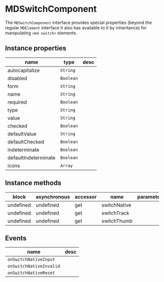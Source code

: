 # MDSwitchComponent
The `MDSwitchComponent` interface provides special properties (beyond the regular `MDElement` interface it also has available to it by inheritance) for manipulating `<md-switch>` elements.

## Instance properties

name|type|desc
---|---|---
autocapitalize|`String`|
disabled|`Boolean`|
form|`String`|
name|`String`|
required|`Boolean`|
type|`String`|
value|`String`|
checked|`Boolean`|
defaultValue|`String`|
defaultChecked|`Boolean`|
indeterminate|`Boolean`|
defaultIndeterminate|`Boolean`|
icons|`Array`|

## Instance methods

block| asynchronous | accessor| name| parameters
---| --- | ---| ---| ---
undefined| undefined | get| switchNative| 
undefined| undefined | get| switchTrack| 
undefined| undefined | get| switchThumb| 

## Events

name|desc
---|---
`onSwitchNativeInput`|
`onSwitchNativeInvalid`|
`onSwitchNativeReset`|
